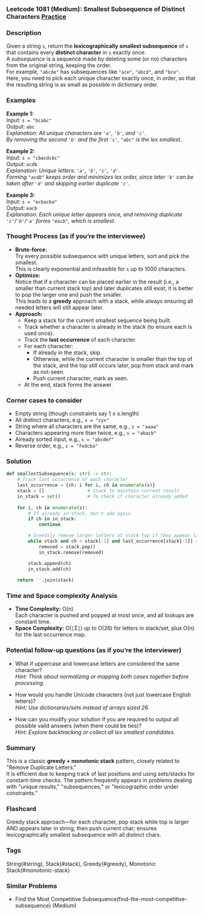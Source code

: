 ### Leetcode 1081 (Medium): Smallest Subsequence of Distinct Characters [Practice](https://leetcode.com/problems/smallest-subsequence-of-distinct-characters)

### Description  
Given a string `s`, return the **lexicographically smallest subsequence** of `s` that contains every **distinct character** in `s` exactly once.  
A *subsequence* is a sequence made by deleting some (or no) characters from the original string, keeping the order.  
For example, `"abcde"` has subsequences like `"ace"`, `"abcd"`, and `"bce"`.  
Here, you need to pick each unique character exactly once, in order, so that the resulting string is as small as possible in dictionary order.

### Examples  

**Example 1:**  
Input: `s = "bcabc"`  
Output: `abc`  
*Explanation: All unique characters are `'a'`, `'b'`, and `'c'`.  
By removing the second `'b'` and the first `'c'`, `"abc"` is the lex smallest.*

**Example 2:**  
Input: `s = "cbacdcbc"`  
Output: `acdb`  
*Explanation: Unique letters: `'a'`, `'b'`, `'c'`, `'d'`.  
Forming `"acdb"` keeps order and minimizes lex order, since later `'b'` can be taken after `'d'` and skipping earlier duplicate `'c'`.*

**Example 3:**  
Input: `s = "ecbacba"`  
Output: `eacb`  
*Explanation: Each unique letter appears once, and removing duplicate `'c'`/`'b'`/`'a'` forms `"eacb"`, which is smallest.*

### Thought Process (as if you’re the interviewee)  
- **Brute-force:**  
  Try every possible subsequence with unique letters, sort and pick the smallest.  
  This is clearly exponential and infeasible for `s` up to 1000 characters.
- **Optimize:**  
  Notice that if a character can be placed earlier in the result (i.e., a smaller than current stack top) and later duplicates still exist, it is better to pop the larger one and push the smaller.  
  This leads to a **greedy** approach with a stack, while always ensuring all needed letters will still appear later.
- **Approach:**  
  - Keep a stack for the current smallest sequence being built.
  - Track whether a character is already in the stack (to ensure each is used once).
  - Track the **last occurrence** of each character.
  - For each character:
    - If already in the stack, skip.
    - Otherwise, while the current character is smaller than the top of the stack, and the top still occurs later, pop from stack and mark as not-seen.
    - Push current character, mark as seen.
  - At the end, stack forms the answer.

### Corner cases to consider  
- Empty string (though constraints say 1 ≤ s.length)
- All distinct characters, e.g., `s = "zyx"`
- String where all characters are the same, e.g., `s = "aaaa"`
- Characters appearing more than twice, e.g., `s = "abacb"`
- Already sorted input, e.g., `s = "abcdef"`
- Reverse order, e.g., `s = "fedcba"`

### Solution

```python
def smallestSubsequence(s: str) -> str:
    # Track last occurrence of each character
    last_occurrence = {ch: i for i, ch in enumerate(s)}
    stack = []                # Stack to maintain current result
    in_stack = set()          # To check if character already added
    
    for i, ch in enumerate(s):
        # If already in stack, don't add again
        if ch in in_stack:
            continue

        # Greedily remove larger letters at stack top if they appear later
        while stack and ch < stack[-1] and last_occurrence[stack[-1]] > i:
            removed = stack.pop()
            in_stack.remove(removed)

        stack.append(ch)
        in_stack.add(ch)
    
    return ''.join(stack)
```

### Time and Space complexity Analysis  

- **Time Complexity:** O(n)  
  Each character is pushed and popped at most once, and all lookups are constant time.
- **Space Complexity:** O(∣Σ∣) up to O(26) for letters in stack/set, plus O(n) for the last occurrence map.

### Potential follow-up questions (as if you’re the interviewer)  

- What if uppercase and lowercase letters are considered the same character?  
  *Hint: Think about normalizing or mapping both cases together before processing.*

- How would you handle Unicode characters (not just lowercase English letters)?  
  *Hint: Use dictionaries/sets instead of arrays sized 26.*

- How can you modify your solution if you are required to output all possible valid answers (when there could be ties)?  
  *Hint: Explore backtracking or collect all lex smallest candidates.*

### Summary
This is a classic **greedy + monotonic stack** pattern, closely related to "Remove Duplicate Letters."  
It is efficient due to keeping track of last positions and using sets/stacks for constant-time checks. The pattern frequently appears in problems dealing with "unique results," "subsequences," or "lexicographic order under constraints."


### Flashcard
Greedy stack approach—for each character, pop stack while top is larger AND appears later in string, then push current char; ensures lexicographically smallest subsequence with all distinct chars.

### Tags
String(#string), Stack(#stack), Greedy(#greedy), Monotonic Stack(#monotonic-stack)

### Similar Problems
- Find the Most Competitive Subsequence(find-the-most-competitive-subsequence) (Medium)